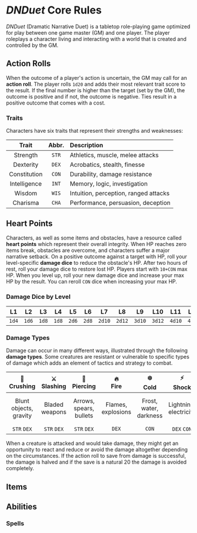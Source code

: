 # _DNDuet_ Core Rules
_DNDuet_ (Dramatic Narrative Duet) is a tabletop role-playing game optimized for play between one game master (GM) and one player. The player roleplays a character living and interacting with a world that is created and controlled by the GM.

## Action Rolls
When the outcome of a player's action is uncertain, the GM may call for an **action roll**. The player rolls `1d20` and adds their most relevant trait score to the result. If the final number is higher than the target (set by the GM), the outcome is positive and if not, the outcome is negative. Ties result in a positive outcome that comes with a cost.

### Traits
Characters have six traits that represent their strengths and weaknesses:

| Trait | Abbr. | Description |
|:---:|:---:|:--- |
| Strength | `STR` | Athletics, muscle, melee attacks |
| Dexterity | `DEX` | Acrobatics, stealth, finesse |
| Constitution | `CON` | Durability, damage resistance |
| Intelligence | `INT` | Memory, logic, investigation |
| Wisdom | `WIS` | Intuition, perception, ranged attacks |
| Charisma | `CHA` | Performance, persuasion, deception |

## Heart Points
Characters, as well as some items and obstacles, have a resource called **heart points** which represent their overall integrity. When HP reaches zero items break, obstacles are overcome, and characters suffer a major narrative setback. On a positive outcome against a target with HP, roll your level-specific **damage dice** to reduce the obstacle's HP. After two hours of rest, roll your damage dice to restore lost HP. Players start with `10+CON` max HP. When you level up, roll your new damage dice and increase your max HP by the result. You can reroll `CON` dice when increasing your max HP.

### Damage Dice by Level
| L1 | L2 | L3 | L4 | L5 | L6 | L7 | L8 | L9 | L10 | L11 | L12 |
|:---:|:---:|:---:|:---:|:---:|:---:|:---:|:---:|:---:|:---:|:---:|:---:|
| `1d4` | `1d6` | `1d8` | `1d8` | `2d6` | `2d8` | `2d10` | `2d12` | `3d10` | `3d12` | `4d10` | `4d12` |

### Damage Types
Damage can occur in many different ways, illustrated through the following **damage types**. Some creatures are resistant or vulnerable to specific types of damage which adds an element of tactics and strategy to combat.

| 👊<br/>Crushing | ⚔️<br/>Slashing | 🏹<br/>Piercing | 🔥<br/>Fire | ❄️<br/>Cold | ⚡️<br/>Shock | 💉<br/>Poison | 💀<br/>Necrotic | ☀️<br/>Radiant | ♥️<br/>Psychic |
|:---:|:---:|:---:|:---:|:---:|:---:|:---:|:---:|:---:|:---:|
| Blunt objects, gravity | Bladed weapons | Arrows, spears, bullets | Flames, explosions | Frost, water, darkness | Lightning, electricity | Harmful substances | Acid, disease, death | Light, divine energy | Mental and emotional trauma |
| `STR` `DEX` | `STR` `DEX` | `STR` `DEX` | `DEX` | `CON` | `DEX` `CON` | `CON` | `CON` | `WIS` | `INT` `WIS` |

When a creature is attacked and would take damage, they might get an opportunity to react and reduce or avoid the damage altogether depending on the circumstances. If the action roll to save from damage is successful, the damage is halved and if the save is a natural 20 the damage is avoided completely.

## Items


## Abilities


### Spells
